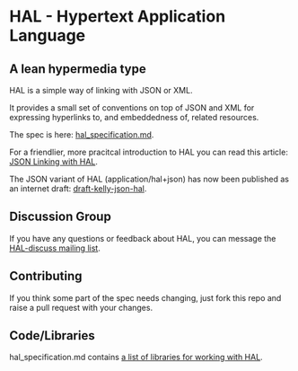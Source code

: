 # HAL - Hypertext Application Language

## A lean hypermedia type

HAL is a simple way of linking with JSON or XML.

It provides a small set of conventions on top of JSON and XML for
expressing hyperlinks to, and embeddedness of, related resources.

The spec is here: [hal\_specification.md][1].

For a friendlier, more pracitcal introduction to HAL you can read this
article: [JSON Linking with HAL][2].

The JSON variant of HAL (application/hal+json) has now been published as
an internet draft:
[draft-kelly-json-hal][5].

## Discussion Group

If you have any questions or feedback about HAL, you can message the
[HAL-discuss mailing list][3].

## Contributing
If you think some part of the spec needs changing, just fork this repo
and raise a pull request with your changes.

## Code/Libraries
hal_specification.md contains [a list of libraries for working with HAL][4].

 [1]: https://github.com/mikekelly/hal_specification/blob/master/hal_specification.md
 [2]: http://blog.stateless.co/post/13296666138/json-linking-with-hal
 [3]: http://groups.google.com/group/hal-discuss
 [4]: https://github.com/mikekelly/hal_specification/wiki/Libraries
 [5]: http://tools.ietf.org/html/draft-kelly-json-hal
